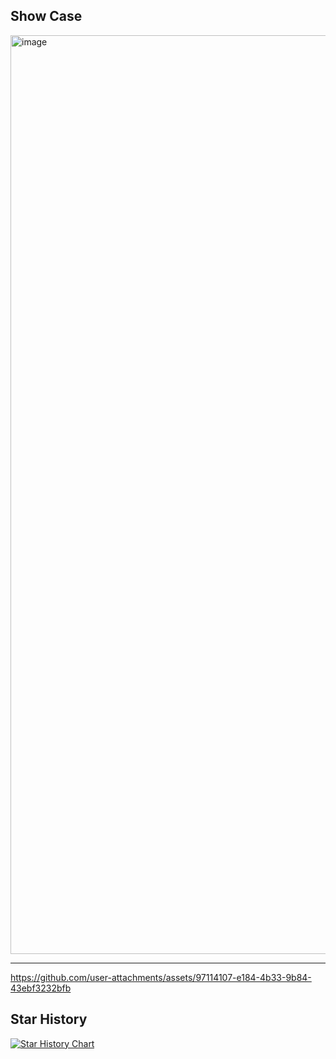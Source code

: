 
## Show Case
<img width="1470" alt="image" src="https://github.com/user-attachments/assets/a37ef1f5-e068-4cb5-aea5-d9ed6e1f3668" />

***

https://github.com/user-attachments/assets/97114107-e184-4b33-9b84-43ebf3232bfb



## Star History

<a href="https://star-history.com/#xbunax/dotfiles&Date">
 <picture>
   <source media="(prefers-color-scheme: dark)" srcset="https://api.star-history.com/svg?repos=xbunax/dotfiles&type=Date&theme=dark" />
   <source media="(prefers-color-scheme: light)" srcset="https://api.star-history.com/svg?repos=xbunax/dotfiles&type=Date" />
   <img alt="Star History Chart" src="https://api.star-history.com/svg?repos=xbunax/dotfiles&type=Date" />
 </picture>
</a>
